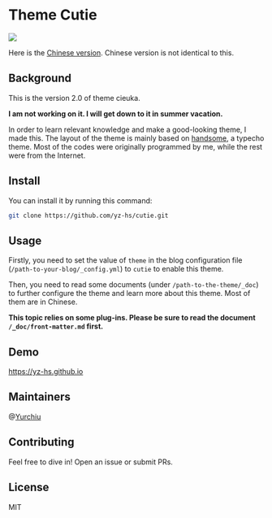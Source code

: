 # Theme Cutie

![](https://yz-hs.github.io/img/intro4.jpg)

Here is the [Chinese version](https://github.com/yz-hs/Cutie/blob/main/_doc/readme.md). Chinese version is not identical to this.

## Background

This is the version 2.0 of theme cieuka.

**I am not working on it. I will get down to it in summer vacation.**

In order to learn relevant knowledge and make a good-looking theme, I made this. The layout of the theme is mainly based on [handsome](https://www.ihewro.com/archives/489/), a typecho theme. Most of the codes were originally programmed by me, while the rest were from the Internet.

## Install

You can install it by running this command:

```bash
git clone https://github.com/yz-hs/cutie.git
```

## Usage

Firstly, you need to set the value of `theme` in the blog configuration file (`/path-to-your-blog/_config.yml`) to `cutie` to enable this theme.

Then, you need to read some documents (under `/path-to-the-theme/_doc`) to further configure the theme and learn more about this theme. Most of them are in Chinese.

**This topic relies on some plug-ins. Please be sure to read the document `/_doc/front-matter.md` first.**

## Demo

<https://yz-hs.github.io>

## Maintainers

@[Yurchiu](https://github.com/yz-hs)

## Contributing

Feel free to dive in! Open an issue or submit PRs.

## License

MIT